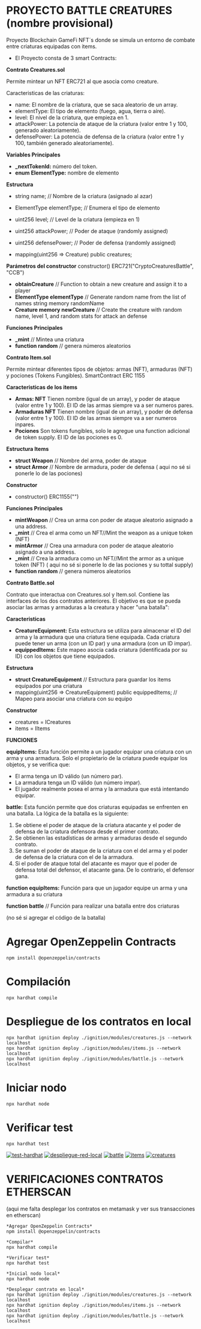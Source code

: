 # PROYECTO BATTLE CREATURES (nombre provisional)

Proyecto Blockchain GameFi NFT´s donde se simula un entorno de combate entre criaturas equipadas con items.
- El Proyecto consta de 3 smart Contracts:

**Contrato Creatures.sol** 

Permite mintear un NFT ERC721 al que asocia como creature.

Caracteristicas de las criaturas:
- name: El nombre de la criatura, que se saca aleatorio de un array.
- elementType: El tipo de elemento (fuego, agua, tierra o aire).
- level: El nivel de la criatura, que empieza en 1.
- attackPower: La potencia de ataque de la criatura (valor entre 1 y 100, generado aleatoriamente).
- defensePower: La potencia de defensa de la criatura (valor entre 1 y 100, también generado aleatoriamente). 


**Variables Principales**

- **_nextTokenId:** número del token.
- **enum ElementType:** nombre de elemento

**Estructura**

- string name;             // Nombre de la criatura (asignado al azar)
- ElementType elementType; // Enumera el tipo de elemento
- uint256 level;           // Level de la criatura (empieza en 1)
- uint256 attackPower;     // Poder de ataque (randomly assigned)
- uint256 defensePower;    // Poder de defensa (randomly assigned)

- mapping(uint256 => Creature) public creatures;

**Parámetros del constructor**
 constructor() ERC721("CryptoCreaturesBattle", "CCB")
  
- **obtainCreature** // Function to obtain a new creature and assign it to a player
- **ElementType elementType** // Generate random name from the list of names string memory randomName 
- **Creature memory newCreature** // Create the creature with random name, level 1, and random stats for attack an defense

**Funciones Principales**
- **_mint** // Mintea una criatura
- **function random** // genera números aleatorios 



**Contrato Item.sol**

Permite mintear diferentes tipos de objetos: armas (NFT), armaduras (NFT) y pociones (Tokens Fungibles).
SmartContract ERC 1155

 **Caracteristicas de los items**
- **Armas: NFT** Tienen nombre (igual de un array), y poder de ataque (valor entre 1 y 100). El ID de las armas siempre va a ser numeros pares.
- **Armaduras NFT** Tienen nombre (igual de un array), y poder de defensa (valor entre 1 y 100). El ID de las armas siempre va a ser numeros inpares.
- **Pociones** Son tokens fungibles, solo le agregue una function adicional de token supply. El ID de las pociones es 0. 

**Estructura Items**
- **struct Weapon** // Nombre del arma, poder de ataque
- **struct Armor** // Nombre de armadura, poder de defensa
( aqui no sé si ponerle lo de las pociones)

**Constructor**
- constructor() ERC1155("") 


**Funciones Principales**

- **mintWeapon** // Crea un arma con poder de ataque aleatorio asignado a una address.
- **_mint** // Crea el arma como un NFT//Mint the weapon as a unique token (NFT)
- **mintArmor** // Crea una armadura con poder de ataque aleatorio asignado a una address.
- **_mint** // Crea la armadura como un NFT//Mint the armor as a unique token (NFT)
( aqui no sé si ponerle lo de las pociones y su tottal supply)
- **function random** // genera números aleatorios



**Contrato Battle.sol**

Contrato que interactua con Creatures.sol y Item.sol. Contiene las interfaces de los dos contratos anteriores. El objetivo es que se pueda asociar las armas y armaduras a la creatura y hacer "una batalla":

**Caracteristicas**
- **CreatureEquipment:** Esta estructura se utiliza para almacenar el ID del arma y la armadura que una criatura tiene equipada. Cada criatura puede tener un arma (con un ID par) y una armadura (con un ID impar).
- **equippedItems:** Este mapeo asocia cada criatura (identificada por su ID) con los objetos que tiene equipados. 


**Estructura**
- **struct CreatureEquipment** // Estructura para guardar los items equipados por una criatura
- mapping(uint256 => CreatureEquipment) public equippedItems; // Mapeo para asociar una criatura con su equipo



**Constructor**
- creatures = ICreatures
- items = IItems 


**FUNCIONES**

**equipItems:** Esta función permite a un jugador equipar una criatura con un arma y una armadura. Solo el propietario de la criatura puede equipar los objetos, y se verifica que:
- El arma tenga un ID válido (un número par).
- La armadura tenga un ID válido (un número impar).
- El jugador realmente posea el arma y la armadura que está intentando equipar.

**battle:** Esta función permite que dos criaturas equipadas se enfrenten en una batalla. La lógica de la batalla es la siguiente:
1. Se obtiene el poder de ataque de la criatura atacante y el poder de defensa de la criatura defensora desde el primer contrato.
2. Se obtienen las estadísticas de armas y armaduras desde el segundo contrato.
3. Se suman el poder de ataque de la criatura con el del arma y el poder de defensa de la criatura con el de la armadura.
4. Si el poder de ataque total del atacante es mayor que el poder de defensa total del defensor, el atacante gana. De lo contrario, el defensor gana.

**function equipItems:** Función para que un jugador equipe un arma y una armadura a su criatura

**function battle** // Función para realizar una batalla entre dos criaturas

(no sé si agregar el código de la batalla)

# Agregar OpenZeppelin Contracts 
```
npm install @openzeppelin/contracts
```
# Compilación
```
npx hardhat compile
```
# Despliegue de los contratos en local
```
npx hardhat ignition deploy ./ignition/modules/creatures.js --network localhost
npx hardhat ignition deploy ./ignition/modules/items.js --network localhost
npx hardhat ignition deploy ./ignition/modules/battle.js --network localhost
```

# Iniciar nodo
```
npx hardhat node
```

# Verificar test
```
npx hardhat test
```

<a href="https://ibb.co/ygBVbgz"><img src="https://i.ibb.co/WBpsYBr/test-hardhat.jpg" alt="test-hardhat" border="0"></a>
<a href="https://ibb.co/LQ7W6BH"><img src="https://i.ibb.co/yhj15K7/despliegue-red-local.jpg" alt="despliegue-red-local" border="0"></a>
<a href="https://ibb.co/Fn8VNjV"><img src="https://i.ibb.co/vDLYgKY/battle.jpg" alt="battle" border="0"></a>
<a href="https://ibb.co/Wk85BK2"><img src="https://i.ibb.co/F5Z387D/items.jpg" alt="items" border="0"></a>
<a href="https://ibb.co/vBtPHRv"><img src="https://i.ibb.co/26btyHY/creatures.jpg" alt="creatures" border="0"></a>



# VERIFICACIONES CONTRATOS ETHERSCAN
(aqui me falta desplegar los contratos en metamask y ver sus transacciones en etherscan)







```
*Agregar OpenZeppelin Contracts*
npm install @openzeppelin/contracts

*Compilar*
npx hardhat compile

*Verificar test*
npx hardhat test

*Inicial nodo local*
npx hardhat node

*Desplegar contrato en local*
npx hardhat ignition deploy ./ignition/modules/creatures.js --network localhost
npx hardhat ignition deploy ./ignition/modules/items.js --network localhost
npx hardhat ignition deploy ./ignition/modules/battle.js --network localhost
```
